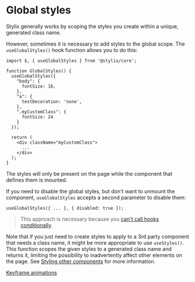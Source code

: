 # Global styles

Stylix generally works by scoping the styles you create within a unique, generated class name.

However, sometimes it is necessary to add styles to the global scope. The `useGlobalStyles()` hook function allows you to do this:

```tsx
import $, { useGlobalStyles } from '@stylix/core';

function GlobalStyles() {
  useGlobalStyles({
    "body": {
      fontSize: 16,
    },
    "a": {
      textDecoration: 'none',
    },
    ".myCustomClass": {
      fontSize: 24
    }
  });
  
  return (
    <div className="myCustomClass">
      ...
    </div>
  );
}
```

The styles will only be present on the page while the component that defines them is mounted.

If you need to disable the global styles, but don't want to unmount the component, `useGlobalStyles` accepts a second parameter to disable them:
 
```tsx
useGlobalStyles({ ... }, { disabled: true });
```

> This approach is necessary because you [can't call hooks conditionally](https://reactjs.org/docs/hooks-rules.html#only-call-hooks-at-the-top-level).

Note that if you just need to create styles to apply to a 3rd party component that needs a class name, it might be more appropriate to use `useStyles()`. This function scopes the given styles to a generated class name and returns it, limiting the possibility to inadvertently affect other elements on the page. See [Styling other components](/other-components) for more information.

<a href="/keyframes" class="next-link">Keyframe animations</a>

